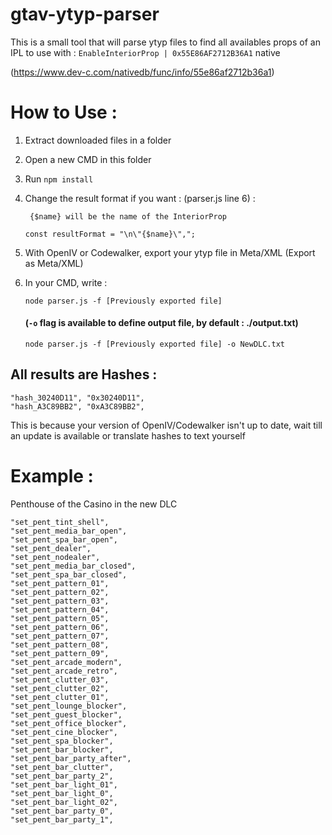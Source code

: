 # gtav-ytyp-parser
 
This is a small tool that will parse ytyp files to find all availables props of an IPL to use with : `EnableInteriorProp | 0x55E86AF2712B36A1` native

(https://www.dev-c.com/nativedb/func/info/55e86af2712b36a1)

How to Use :
======
1. Extract downloaded files in a folder
2. Open a new CMD in this folder
3. Run `npm install`
4. Change the result format if you want : (parser.js line 6) :
		
		{$name} will be the name of the InteriorProp

	`const resultFormat = "\n\"{$name}\",";`
5. With OpenIV or Codewalker, export your ytyp file in Meta/XML (Export as Meta/XML)
6. In your CMD, write : 

	`node parser.js -f [Previously exported file]`

	#### (`-o` flag is available to define output file, by default : ./output.txt)

	`node parser.js -f [Previously exported file] -o NewDLC.txt`

## All results are Hashes :

```
"hash_30240D11", "0x30240D11",
"hash_A3C89BB2", "0xA3C89BB2",
```

This is because your version of OpenIV/Codewalker isn't up to date, wait till an update is available or translate hashes to text yourself

Example :
======
Penthouse of the Casino in the new DLC
```
"set_pent_tint_shell",
"set_pent_media_bar_open",
"set_pent_spa_bar_open",
"set_pent_dealer",
"set_pent_nodealer",
"set_pent_media_bar_closed",
"set_pent_spa_bar_closed",
"set_pent_pattern_01",
"set_pent_pattern_02",
"set_pent_pattern_03",
"set_pent_pattern_04",
"set_pent_pattern_05",
"set_pent_pattern_06",
"set_pent_pattern_07",
"set_pent_pattern_08",
"set_pent_pattern_09",
"set_pent_arcade_modern",
"set_pent_arcade_retro",
"set_pent_clutter_03",
"set_pent_clutter_02",
"set_pent_clutter_01",
"set_pent_lounge_blocker",
"set_pent_guest_blocker",
"set_pent_office_blocker",
"set_pent_cine_blocker",
"set_pent_spa_blocker",
"set_pent_bar_blocker",
"set_pent_bar_party_after",
"set_pent_bar_clutter",
"set_pent_bar_party_2",
"set_pent_bar_light_01",
"set_pent_bar_light_0",
"set_pent_bar_light_02",
"set_pent_bar_party_0",
"set_pent_bar_party_1",
```
